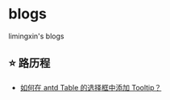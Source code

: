 # blogs
limingxin's blogs

## ⭐️ 路历程

- [如何在 antd Table 的选择框中添加 Tooltip？](https://github.com/mrlmx/blogs/issues/1)
